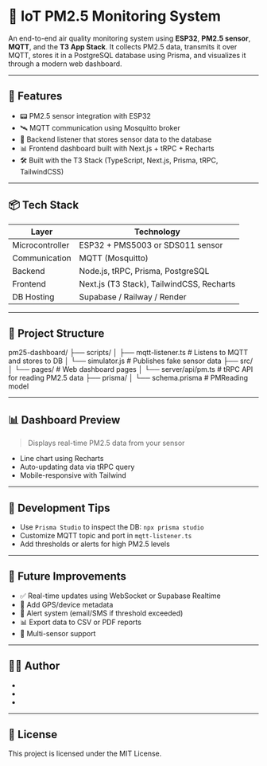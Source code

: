 # 📡 IoT PM2.5 Monitoring System

An end-to-end air quality monitoring system using **ESP32**, **PM2.5 sensor**, **MQTT**, and the **T3 App Stack**. It collects PM2.5 data, transmits it over MQTT, stores it in a PostgreSQL database using Prisma, and visualizes it through a modern web dashboard.

---

## 🚀 Features

- 📟 PM2.5 sensor integration with ESP32  
- 🛰 MQTT communication using Mosquitto broker  
- 🧠 Backend listener that stores sensor data to the database  
- 📊 Frontend dashboard built with Next.js + tRPC + Recharts  
- 🛠 Built with the T3 Stack (TypeScript, Next.js, Prisma, tRPC, TailwindCSS)

---

## 📦 Tech Stack

| Layer           | Technology                                |
|------------------|--------------------------------------------|
| Microcontroller  | ESP32 + PMS5003 or SDS011 sensor           |
| Communication    | MQTT (Mosquitto)                           |
| Backend          | Node.js, tRPC, Prisma, PostgreSQL          |
| Frontend         | Next.js (T3 Stack), TailwindCSS, Recharts  |
| DB Hosting       | Supabase / Railway / Render                |

---

## 📁 Project Structure
pm25-dashboard/
├── scripts/
│ ├── mqtt-listener.ts # Listens to MQTT and stores to DB
│ └── simulator.js # Publishes fake sensor data
├── src/
│ └── pages/ # Web dashboard pages
│ └── server/api/pm.ts # tRPC API for reading PM2.5 data
├── prisma/
│ └── schema.prisma # PMReading model


---

## 📊 Dashboard Preview

> Displays real-time PM2.5 data from your sensor

- Line chart using Recharts  
- Auto-updating data via tRPC query  
- Mobile-responsive with Tailwind

---

## 🧪 Development Tips

- Use `Prisma Studio` to inspect the DB: `npx prisma studio`  
- Customize MQTT topic and port in `mqtt-listener.ts`  
- Add thresholds or alerts for high PM2.5 levels

---

## 📌 Future Improvements

- ✅ Real-time updates using WebSocket or Supabase Realtime  
- 📍 Add GPS/device metadata  
- 🔔 Alert system (email/SMS if threshold exceeded)  
- 📊 Export data to CSV or PDF reports  
- 🧩 Multi-sensor support

---

## 🧑‍💻 Author

-
-
-

---

## 📄 License

This project is licensed under the MIT License.

